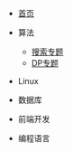 * [首页](/)
* 算法
	* [搜索专题](/algorithm/search.md)
	* [DP专题](/algorithm/DP.md)

* Linux
* 数据库
* 前端开发
* 编程语言